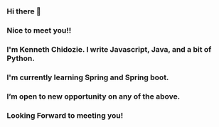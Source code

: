 ### Hi there 👋
### Nice to meet you!!
### I'm Kenneth Chidozie. I write Javascript, Java, and a bit of Python.
### I'm currently learning Spring and Spring boot.
### I’m open to new opportunity on any of the above.
### Looking Forward to meeting you!

<!--
**doziem/doziem** is a ✨ _special_ ✨ repository because its `README.md` (this file) appears on your GitHub profile.

Here are some ideas to get you started:

- 🔭 I’m currently working on ...
- 🌱 I’m currently learning ...
- 👯 I’m looking to collaborate on ...
- 🤔 I’m looking for help with ...
- 💬 Ask me about ...
- 📫 How to reach me: ...
- 😄 Pronouns: ...
- ⚡ Fun fact: ...
-->
